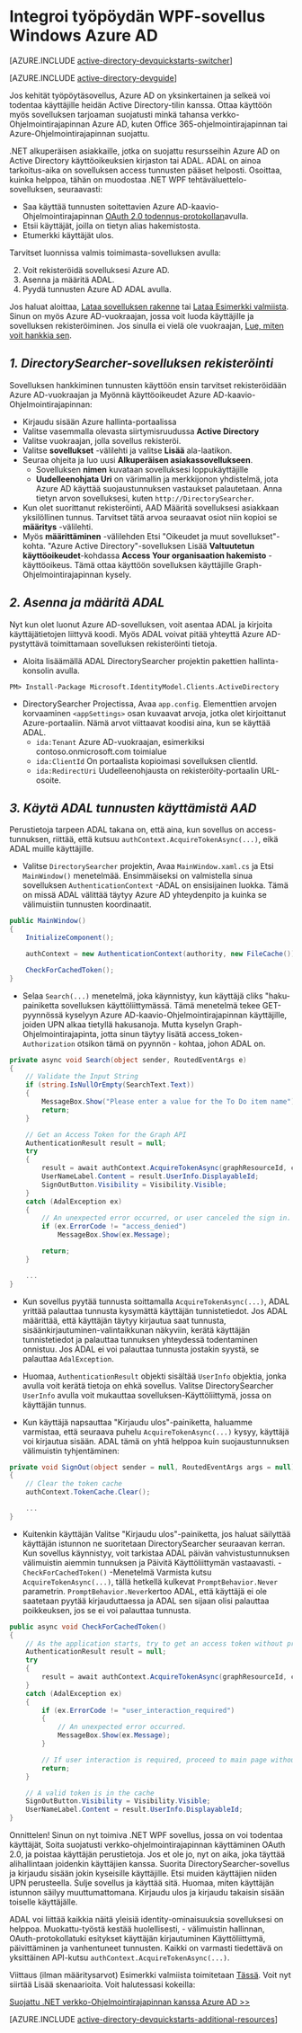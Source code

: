 <properties
    pageTitle="Azure AD-.NET aloittaminen | Microsoft Azure"
    description=".NET Windows-työpöytä-sovellus, joka integroituu Azure AD kirjauduttaessa ja soittaa Azure AD muodostaminen suojattu ohjelmointirajapinnan käyttäminen OAuth."
    services="active-directory"
    documentationCenter=".net"
    authors="dstrockis"
    manager="mbaldwin"
    editor=""/>

<tags
    ms.service="active-directory"
    ms.workload="identity"
    ms.tgt_pltfrm="na"
    ms.devlang="dotnet"
    ms.topic="article"
    ms.date="09/16/2016"
    ms.author="dastrock"/>


# <a name="integrate-azure-ad-into-a-windows-desktop-wpf-app"></a>Integroi työpöydän WPF-sovellus Windows Azure AD

[AZURE.INCLUDE [active-directory-devquickstarts-switcher](../../includes/active-directory-devquickstarts-switcher.md)]

[AZURE.INCLUDE [active-directory-devguide](../../includes/active-directory-devguide.md)]

Jos kehität työpöytäsovellus, Azure AD on yksinkertainen ja selkeä voi todentaa käyttäjille heidän Active Directory-tilin kanssa.  Ottaa käyttöön myös sovelluksen tarjoaman suojatusti minkä tahansa verkko-Ohjelmointirajapinnan Azure AD, kuten Office 365-ohjelmointirajapinnan tai Azure-Ohjelmointirajapinnan suojattu.

.NET alkuperäisen asiakkaille, jotka on suojattu resursseihin Azure AD on Active Directory käyttöoikeuksien kirjaston tai ADAL.  ADAL on ainoa tarkoitus-aika on sovelluksen access tunnusten pääset helposti.  Osoittaa, kuinka helppoa, tähän on muodostaa .NET WPF tehtäväluettelo-sovelluksen, seuraavasti:

-   Saa käyttää tunnusten soitettavien Azure AD-kaavio-Ohjelmointirajapinnan [OAuth 2.0 todennus-protokollan](https://msdn.microsoft.com/library/azure/dn645545.aspx)avulla.
-   Etsii käyttäjät, joilla on tietyn alias hakemistosta.
-   Etumerkki käyttäjät ulos.

Tarvitset luonnissa valmis toimimasta-sovelluksen avulla:

2. Voit rekisteröidä sovelluksesi Azure AD.
3. Asenna ja määritä ADAL.
5. Pyydä tunnusten Azure AD ADAL avulla.

Jos haluat aloittaa, [Lataa sovelluksen rakenne](https://github.com/AzureADQuickStarts/NativeClient-DotNet/archive/skeleton.zip) tai [Lataa Esimerkki valmiista](https://github.com/AzureADQuickStarts/NativeClient-DotNet/archive/complete.zip).  Sinun on myös Azure AD-vuokraajan, jossa voit luoda käyttäjille ja sovelluksen rekisteröiminen.  Jos sinulla ei vielä ole vuokraajan, [Lue, miten voit hankkia sen](active-directory-howto-tenant.md).

## <a name="1-register-the-directorysearcher-application"></a>*1. DirectorySearcher-sovelluksen rekisteröinti*
Sovelluksen hankkiminen tunnusten käyttöön ensin tarvitset rekisteröidään Azure AD-vuokraajan ja Myönnä käyttöoikeudet Azure AD-kaavio-Ohjelmointirajapinnan:

-   Kirjaudu sisään Azure hallinta-portaalissa
-   Valitse vasemmalla olevasta siirtymisruudussa **Active Directory**
-   Valitse vuokraajan, jolla sovellus rekisteröi.
-   Valitse **sovellukset** -välilehti ja valitse **Lisää** ala-laatikon.
-   Seuraa ohjeita ja luo uusi **Alkuperäisen asiakassovellukseen**.
    -   Sovelluksen **nimen** kuvataan sovelluksesi loppukäyttäjille
    -   **Uudelleenohjata Uri** on värimallin ja merkkijonon yhdistelmä, jota Azure AD käyttää suojaustunnuksen vastaukset palautetaan.  Anna tietyn arvon sovelluksesi, kuten `http://DirectorySearcher`.
-   Kun olet suorittanut rekisteröinti, AAD Määritä sovelluksesi asiakkaan yksilöllinen tunnus.  Tarvitset tätä arvoa seuraavat osiot niin kopioi se **määritys** -välilehti.
- Myös **määrittäminen** -välilehden Etsi "Oikeudet ja muut sovellukset"-kohta.  "Azure Active Directory"-sovelluksen Lisää **Valtuutetun käyttöoikeudet**-kohdassa **Access Your organisaation hakemisto** -käyttöoikeus.  Tämä ottaa käyttöön sovelluksen käyttäjille Graph-Ohjelmointirajapinnan kysely.

## <a name="2-install--configure-adal"></a>*2. Asenna ja määritä ADAL*
Nyt kun olet luonut Azure AD-sovelluksen, voit asentaa ADAL ja kirjoita käyttäjätietojen liittyvä koodi.  Myös ADAL voivat pitää yhteyttä Azure AD-pystyttävä toimittamaan sovelluksen rekisteröinti tietoja.
-   Aloita lisäämällä ADAL DirectorySearcher projektin pakettien hallinta-konsolin avulla.

```
PM> Install-Package Microsoft.IdentityModel.Clients.ActiveDirectory
```

-   DirectorySearcher Projectissa, Avaa `app.config`.  Elementtien arvojen korvaaminen `<appSettings>` osan kuvaavat arvoja, jotka olet kirjoittanut Azure-portaaliin.  Nämä arvot viittaavat koodisi aina, kun se käyttää ADAL.
    -   `ida:Tenant` Azure AD-vuokraajan, esimerkiksi contoso.onmicrosoft.com toimialue
    -   `ida:ClientId` On portaalista kopioimasi sovelluksen clientId.
    -   `ida:RedirectUri` Uudelleenohjausta on rekisteröity-portaalin URL-osoite.

## <a name="3--use-adal-to-get-tokens-from-aad"></a>*3. Käytä ADAL tunnusten käyttämistä AAD*
Perustietoja tarpeen ADAL takana on, että aina, kun sovellus on access-tunnuksen, riittää, että kutsuu `authContext.AcquireTokenAsync(...)`, eikä ADAL muille käyttäjille.  

-   Valitse `DirectorySearcher` projektin, Avaa `MainWindow.xaml.cs` ja Etsi `MainWindow()` menetelmää.  Ensimmäiseksi on valmistella sinua sovelluksen `AuthenticationContext` -ADAL on ensisijainen luokka.  Tämä on missä ADAL välittää täytyy Azure AD yhteydenpito ja kuinka se välimuistiin tunnusten koordinaatit.

```C#
public MainWindow()
{
    InitializeComponent();

    authContext = new AuthenticationContext(authority, new FileCache());

    CheckForCachedToken();
}
```

- Selaa `Search(...)` menetelmä, joka käynnistyy, kun käyttäjä cliks "haku-painiketta sovelluksen käyttöliittymässä.  Tämä menetelmä tekee GET-pyynnössä kyselyyn Azure AD-kaavio-Ohjelmointirajapinnan käyttäjille, joiden UPN alkaa tietyllä hakusanoja.  Mutta kyselyn Graph-Ohjelmointirajapinta, jotta sinun täytyy lisätä access_token- `Authorization` otsikon tämä on pyynnön - kohtaa, johon ADAL on.

```C#
private async void Search(object sender, RoutedEventArgs e)
{
    // Validate the Input String
    if (string.IsNullOrEmpty(SearchText.Text))
    {
        MessageBox.Show("Please enter a value for the To Do item name");
        return;
    }

    // Get an Access Token for the Graph API
    AuthenticationResult result = null;
    try
    {
        result = await authContext.AcquireTokenAsync(graphResourceId, clientId, redirectUri, new PlatformParameters(PromptBehavior.Auto));
        UserNameLabel.Content = result.UserInfo.DisplayableId;
        SignOutButton.Visibility = Visibility.Visible;
    }
    catch (AdalException ex)
    {
        // An unexpected error occurred, or user canceled the sign in.
        if (ex.ErrorCode != "access_denied")
            MessageBox.Show(ex.Message);

        return;
    }

    ...
}
```
- Kun sovellus pyytää tunnusta soittamalla `AcquireTokenAsync(...)`, ADAL yrittää palauttaa tunnusta kysymättä käyttäjän tunnistetiedot.  Jos ADAL määrittää, että käyttäjän täytyy kirjautua saat tunnusta, sisäänkirjautuminen-valintaikkunan näkyviin, kerätä käyttäjän tunnistetiedot ja palauttaa tunnuksen yhteydessä todentaminen onnistuu.  Jos ADAL ei voi palauttaa tunnusta jostakin syystä, se palauttaa `AdalException`.
- Huomaa, `AuthenticationResult` objekti sisältää `UserInfo` objektia, jonka avulla voit kerätä tietoja on ehkä sovellus.  Valitse DirectorySearcher `UserInfo` avulla voit mukauttaa sovelluksen-Käyttöliittymä, jossa on käyttäjän tunnus.

- Kun käyttäjä napsauttaa "Kirjaudu ulos"-painiketta, haluamme varmistaa, että seuraava puhelu `AcquireTokenAsync(...)` kysyy, käyttäjä voi kirjautua sisään.  ADAL tämä on yhtä helppoa kuin suojaustunnuksen välimuistin tyhjentäminen:

```C#
private void SignOut(object sender = null, RoutedEventArgs args = null)
{
    // Clear the token cache
    authContext.TokenCache.Clear();

    ...
}
```

- Kuitenkin käyttäjän Valitse "Kirjaudu ulos"-painiketta, jos haluat säilyttää käyttäjän istunnon ne suoritetaan DirectorySearcher seuraavan kerran.  Kun sovellus käynnistyy, voit tarkistaa ADAL päivän vahvistustunnuksen välimuistin aiemmin tunnuksen ja Päivitä Käyttöliittymän vastaavasti.  - `CheckForCachedToken()` -Menetelmä Varmista kutsu `AcquireTokenAsync(...)`, tällä hetkellä kulkevat `PromptBehavior.Never` parametrin.  `PromptBehavior.Never`kertoo ADAL, että käyttäjä ei ole saatetaan pyytää kirjauduttaessa ja ADAL sen sijaan olisi palauttaa poikkeuksen, jos se ei voi palauttaa tunnusta.

```C#
public async void CheckForCachedToken() 
{
    // As the application starts, try to get an access token without prompting the user.  If one exists, show the user as signed in.
    AuthenticationResult result = null;
    try
    {
        result = await authContext.AcquireTokenAsync(graphResourceId, clientId, redirectUri, new PlatformParameters(PromptBehavior.Never));
    }
    catch (AdalException ex)
    {
        if (ex.ErrorCode != "user_interaction_required")
        {
            // An unexpected error occurred.
            MessageBox.Show(ex.Message);
        }

        // If user interaction is required, proceed to main page without singing the user in.
        return;
    }

    // A valid token is in the cache
    SignOutButton.Visibility = Visibility.Visible;
    UserNameLabel.Content = result.UserInfo.DisplayableId;
}
```

Onnittelen! Sinun on nyt toimiva .NET WPF sovellus, jossa on voi todentaa käyttäjät, Soita suojatusti verkko-ohjelmointirajapinnan käyttäminen OAuth 2.0, ja poistaa käyttäjän perustietoja.  Jos et ole jo, nyt on aika, joka täyttää alihallintaan joidenkin käyttäjien kanssa.  Suorita DirectorySearcher-sovellus ja kirjaudu sisään jokin kyseisille käyttäjille.  Etsi muiden käyttäjien niiden UPN perusteella.  Sulje sovellus ja käyttää sitä.  Huomaa, miten käyttäjän istunnon säilyy muuttumattomana.  Kirjaudu ulos ja kirjaudu takaisin sisään toiselle käyttäjälle.

ADAL voi liittää kaikkia näitä yleisiä identity-ominaisuuksia sovelluksesi on helppoa.  Muokattu-työstä kestää huolellisesti, - välimuistin hallinnan, OAuth-protokollatuki esitykset käyttäjän kirjautuminen Käyttöliittymä, päivittäminen ja vanhentuneet tunnusten.  Kaikki on varmasti tiedettävä on yksittäinen API-kutsu `authContext.AcquireTokenAsync(...)`.

Viittaus (ilman määritysarvot) Esimerkki valmiista toimitetaan [Tässä](https://github.com/AzureADQuickStarts/NativeClient-DotNet/archive/complete.zip).  Voit nyt siirtää Lisää skenaarioita.  Voit halutessasi kokeilla:

[Suojattu .NET verkko-Ohjelmointirajapinnan kanssa Azure AD >>](active-directory-devquickstarts-webapi-dotnet.md)

[AZURE.INCLUDE [active-directory-devquickstarts-additional-resources](../../includes/active-directory-devquickstarts-additional-resources.md)]
